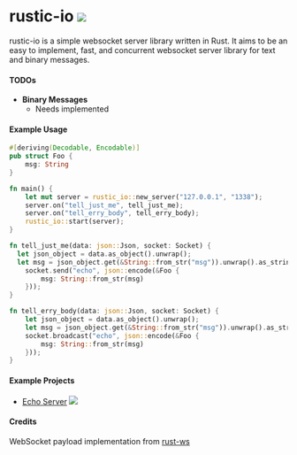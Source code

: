 rustic-io [<img src="https://travis-ci.org/nathansizemore/rustic-io.png?branch=master">](https://travis-ci.org/nathansizemore/rustic-io)
=========

rustic-io is a simple websocket server library written in Rust.  It aims to be an easy to implement, fast, and concurrent websocket server library for text and binary messages.

#### TODOs
* **Binary Messages**
  * Needs implemented

#### Example Usage
```rust
#[deriving(Decodable, Encodable)]
pub struct Foo {
    msg: String
}

fn main() {
    let mut server = rustic_io::new_server("127.0.0.1", "1338");
    server.on("tell_just_me", tell_just_me);
    server.on("tell_erry_body", tell_erry_body);
    rustic_io::start(server);
}

fn tell_just_me(data: json::Json, socket: Socket) {
  let json_object = data.as_object().unwrap();
  let msg = json_object.get(&String::from_str("msg")).unwrap().as_string().unwrap();
    socket.send("echo", json::encode(&Foo {
        msg: String::from_str(msg)
    }));
}

fn tell_erry_body(data: json::Json, socket: Socket) {
    let json_object = data.as_object().unwrap();
    let msg = json_object.get(&String::from_str("msg")).unwrap().as_string().unwrap();
    socket.broadcast("echo", json::encode(&Foo {
        msg: String::from_str(msg)
    }));
}
```

#### Example Projects
* [Echo Server](https://github.com/nathansizemore/rustic-io-echo-server) [<img src="https://travis-ci.org/nathansizemore/rustic-io-echo-server.png?branch=master">](https://travis-ci.org/nathansizemore/rustic-io-echo-server)

#### Credits
WebSocket payload implementation from [rust-ws](https://github.com/ehsanul/rust-ws)
  